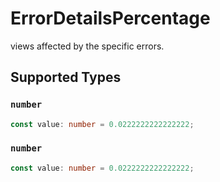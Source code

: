 # ErrorDetailsPercentage

views affected by the specific errors.


## Supported Types

### `number`

```typescript
const value: number = 0.0222222222222222;
```

### `number`

```typescript
const value: number = 0.0222222222222222;
```

